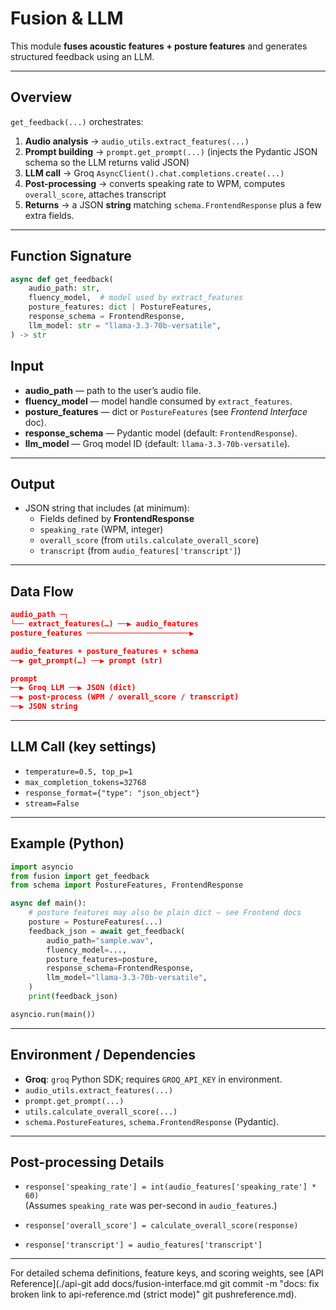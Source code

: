 # Fusion & LLM

This module **fuses acoustic features + posture features** and generates structured feedback using an LLM.

---

## Overview

`get_feedback(...)` orchestrates:

1. **Audio analysis** → `audio_utils.extract_features(...)`  
2. **Prompt building** → `prompt.get_prompt(...)` (injects the Pydantic JSON schema so the LLM returns valid JSON)  
3. **LLM call** → Groq `AsyncClient().chat.completions.create(...)`  
4. **Post-processing** → converts speaking rate to WPM, computes `overall_score`, attaches transcript  
5. **Returns** → a JSON **string** matching `schema.FrontendResponse` plus a few extra fields.

---

## Function Signature

```python
async def get_feedback(
    audio_path: str,
    fluency_model,  # model used by extract_features
    posture_features: dict | PostureFeatures,
    response_schema = FrontendResponse,
    llm_model: str = "llama-3.3-70b-versatile",
) -> str
```

## Input

- **audio_path** — path to the user’s audio file.  
- **fluency_model** — model handle consumed by `extract_features`.  
- **posture_features** — dict or `PostureFeatures` (see *Frontend Interface* doc).  
- **response_schema** — Pydantic model (default: `FrontendResponse`).  
- **llm_model** — Groq model ID (default: `llama-3.3-70b-versatile`).  

---

## Output

- JSON string that includes (at minimum):  
  - Fields defined by **FrontendResponse**  
  - `speaking_rate` (WPM, integer)  
  - `overall_score` (from `utils.calculate_overall_score`)  
  - `transcript` (from `audio_features['transcript']`)  

---

## Data Flow
```json
audio_path ─┐
└── extract_features(…) ──▶ audio_features
posture_features ───────────────────────▶

audio_features + posture_features + schema
──▶ get_prompt(…) ──▶ prompt (str)

prompt
──▶ Groq LLM ──▶ JSON (dict)
──▶ post-process (WPM / overall_score / transcript)
──▶ JSON string
```

---

## LLM Call (key settings)

- `temperature=0.5, top_p=1`
- `max_completion_tokens=32768`
- `response_format={"type": "json_object"}`
- `stream=False`

---

## Example (Python)

```python
import asyncio
from fusion import get_feedback
from schema import PostureFeatures, FrontendResponse

async def main():
    # posture features may also be plain dict — see Frontend docs
    posture = PostureFeatures(...)
    feedback_json = await get_feedback(
        audio_path="sample.wav",
        fluency_model=...,
        posture_features=posture,
        response_schema=FrontendResponse,
        llm_model="llama-3.3-70b-versatile",
    )
    print(feedback_json)

asyncio.run(main())
```

---

## Environment / Dependencies

- **Groq**: `groq` Python SDK; requires `GROQ_API_KEY` in environment.
- `audio_utils.extract_features(...)`
- `prompt.get_prompt(...)`
- `utils.calculate_overall_score(...)`
- `schema.PostureFeatures`, `schema.FrontendResponse` (Pydantic).

---

## Post-processing Details

- `response['speaking_rate'] = int(audio_features['speaking_rate'] * 60)`  
  (Assumes `speaking_rate` was per-second in `audio_features`.)

- `response['overall_score'] = calculate_overall_score(response)`

- `response['transcript'] = audio_features['transcript']`

---

For detailed schema definitions, feature keys, and scoring weights, see [API Reference](./api-git add docs/fusion-interface.md
git commit -m "docs: fix broken link to api-reference.md (strict mode)"
git pushreference.md).